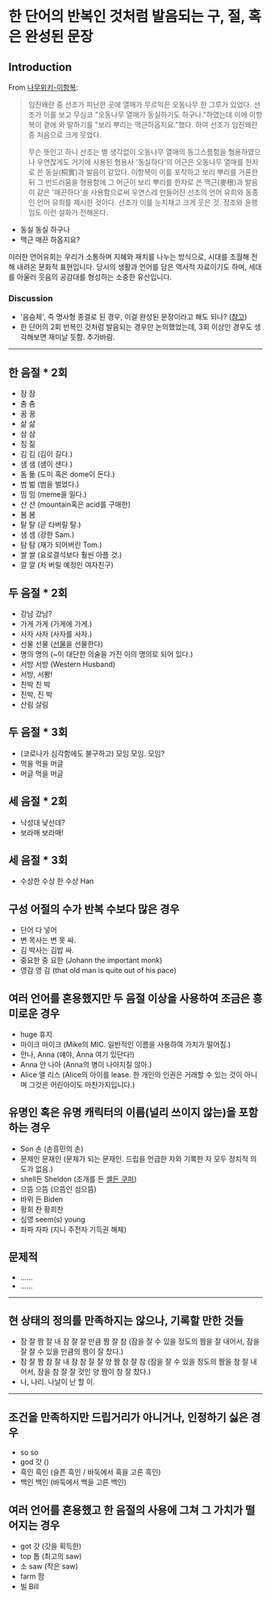 # 한 단어의 반복인 것처럼 발음되는 구, 절, 혹은 완성된 문장

## Introduction

From [나무위키-이항복](https://namu.wiki/w/%EC%9D%B4%ED%95%AD%EB%B3%B5):
> 임진왜란 중 선조가 피난한 곳에 열매가 무르익은 오동나무 한 그루가 있었다. 선조가 이를 보고 무심코 "오동나무 열매가 동실하기도 하구나."하였는데 이에 이항복이 곁에 와 말하기를 "보리 뿌리는 맥근하옵지요."했다. 하여 선조가 임진왜란 중 처음으로 크게 웃었다.
> 
> 무슨 뜻인고 하니 선조는 별 생각없이 오동나무 열매의 동그스름함을 형용하였으나 우연찮게도 거기에 사용된 형용사 '동실하다'의 어근은 오동나무 열매를 한자로 쓴 동실(桐實)과 발음이 같았다. 이항복이 이를 포착하고 보리 뿌리를 거론한 뒤 그 반드러움을 형용함에 그 어근이 보리 뿌리를 한자로 쓴 맥근(麥根)과 발음이 같은 '매끈하다'을 사용함으로써 우연스레 만들어진 선조의 언어 유희와 동종인 언어 유희를 제시한 것이다. 선조가 이를 눈치채고 크게 웃은 것. 정조와 윤행임도 이런 설화가 전해온다.

- 동실 동실 하구나
- 맥근 매끈 하옵지요?

이러한 언어유희는 우리가 소통하며 지혜와 재치를 나누는 방식으로, 시대를 초월해 전해 내려온 문화적 표현입니다.
당시의 생활과 언어를 담은 역사적 자료이기도 하며, 세대를 아울러 웃음의 공감대를 형성하는 소중한 유산입니다.

### Discussion
- '음슴체', 즉 명사형 종결로 된 경우, 이걸 완성된 문장이라고 해도 되나? ([참고](https://www.korean.go.kr/front/onlineQna/onlineQnaView.do?mn_id=216&qna_seq=88183))
- 한 단어의 2회 반복인 것처럼 발음되는 경우만 논의했었는데, 3회 이상인 경우도 생각해보면 재미날 듯함. 추가바람.

---

## 한 음절 * 2회
- 잠 잠
- 춤 춤
- 꿈 꿈
- 삶 삶
- 삼 삼
- 짐 짊
- 김 김 (김이 길다.)
- 샘 샘 (샘이 샌다.)
- 돔 돎 (도미 혹은 dome이 돈다.)
- 범 벎 (범을 벌었다.)
- 밈 밈 (meme을 밀다.)
- 산 산 (mountain혹은 acid를 구매한)
- 봄 봄
- 탈 탈 (곧 타버릴 탈.)
- 샘 셈 (강한 Sam.)
- 탐 탐 (재가 되어버린 Tom.)
- 쌀 쌀 (요로결석보다 훨씬 아플 것.)
- 깔 깔 (차 버릴 예정인 여자친구)

## 두 음절 * 2회
- 강남 갔남?
- 가게 가게 (가게에 가게.)
- 사자 사자 (사자를 사자.)
- 선물 선물 ([선물](https://ko.wikipedia.org/wiki/선물_(금융))을 선물한다)
- 명의 명의 (~이 대단한 의술을 가진 이의 명의로 되어 있다.)
- 서방 서방 (Western Husband)
- 서방, 서봥!
- 친박 친 박
- 진박, 진 박
- 산림 살림

## 두 음절 * 3회
- (코로나가 심각함에도 불구하고) 모임 모임. 모임?
- 먹을 먹을 머글
- 머글 먹을 머글

## 세 음절 * 2회
- 낙성대 낯선데?
- 보라매 보라매!

## 세 음절 * 3회
- 수상한 수상 한 수상 Han

## 구성 어절의 수가 반복 수보다 많은 경우
- 단어 다 넣어
- 변 목사는 변 못 싸.
- 김 박사는 김밥 싸.
- 중요한 중 요한 (Johann the important monk)
- 영감 영 감 (that old man is quite out of his pace)

## 여러 언어를 혼용했지만 두 음절 이상을 사용하여 조금은 흥미로운 경우
- huge 휴지
- 마이크 마이크 (Mike의 MIC. 일반적인 이름을 사용하여 가치가 떨어짐.)
- 안나, Anna (얘야, Anna 여기 있단다!)
- Anna 안 나아 (Anna의 병이 나아지질 않아.)
- Alice 앨 리스 (Alice의 아이를 lease. 한 개인의 인권은 거래할 수 있는 것이 아니며 그것은 어린아이도 마찬가지입니다.)

## 유명인 혹은 유명 캐릭터의 이름(널리 쓰이지 않는)을 포함하는 경우 
- Son 손 (손흥민의 손)
- 문제인 문재인 (문제가 되는 문재인. 드립을 언급한 자와 기록한 자 모두 정치적 의도가 없음.)
- shell든 Sheldon (조개를 든 [셸든 쿠퍼](https://en.wikipedia.org/wiki/Sheldon_Cooper))
- 으뜸 으뜸 (으뜸인 심으뜸)
- 바위 든 Biden
- 황희 찬 황희찬
- 심영 seem(s) young
- 좌파 자파 (지니 주전자 기득권 해체)

## 문제적
- ......
- ......

---

## 현 상태의 정의를 만족하지는 않으나, 기록할 만한 것들
- 잠 잘 짬 잘 내 잠 잘 잘 만큼 짬 잘 참 (잠을 잘 수 있을 정도의 짬을 잘 내어서, 잠을 잘 잘 수 있을 만큼의 짬이 잘 찼다.)
- 잠 잘 짬 참 잘 내 잠 참 잘 잘 양 짬 참 잘 참 (잠을 잘 수 있을 정도의 짬을 참 잘 내어서, 잠을 참 잘 잘 것인 양 짬이 참 잘 찼다.)
- 나, 나리. 나날이 난 할 이.

---

## 조건을 만족하지만 드립거리가 아니거나, 인정하기 싫은 경우
- so so
- god 갓 ()
- 흑인 흑인 (슬픈 흑인 / 바둑에서 흑을 고른 흑인)
- 백인 백인 (바둑에서 백을 고른 백인)

## 여러 언어를 혼용했고 한 음절의 사용에 그쳐 그 가치가 떨어지는 경우
- got 갓 (갓을 획득한)
- top 톱 (최고의 saw)
- 소 saw (작은 saw)
- farm 팜
- 빌 Bill
